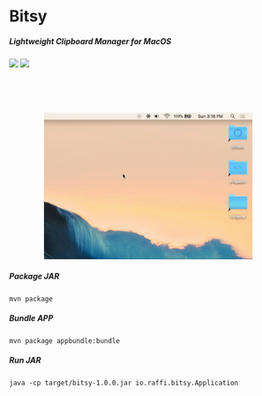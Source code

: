 <p align="left" >
	<h1 align="left" >Bitsy</h1>
	<h5 align="left" >Lightweight Clipboard Manager for MacOS</h5>
</p>
<p align="left" >
	<img src="https://img.shields.io/badge/License-MIT-red.svg?style=for-the-badge" />
	<img src="https://img.shields.io/badge/Version-1.0.0-red.svg?style=for-the-badge" />
</p>
</br></br></br>
<p align="center" >
	<img width="75%" src="./design/animated.gif" />
</p>

##### Package JAR
```
mvn package
```

##### Bundle APP
```
mvn package appbundle:bundle
```

##### Run JAR
```
java -cp target/bitsy-1.0.0.jar io.raffi.bitsy.Application
```
